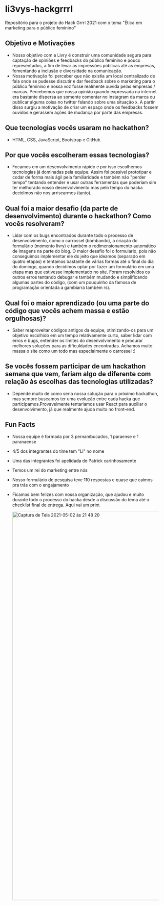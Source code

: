 
# **li3vys-hackgrrrl**

Repositório para o projeto do Hack Grrrl 2021 com o tema "Ética em marketing para o público feminino"

## **Objetivo e Motivações**

- Nosso objetivo com a Livry é construir uma comunidade segura para captação de opiniões e feedbacks do público feminino e pouco representados, a fim de levar as impressões públicas até as empresas, fomentando a inclusão e diversidade na comunicação.
- Nossa motivação foi perceber que não existia um local centralizado de fala onde se pudesse discutir e dar feedback sobre o marketing para o público feminino e nossa voz fosse realmente ouvida pelas empresas / marcas. Percebemos que nossa opinião quando expressada na internet era bastante dispersa ao somente comentar no instagram da marca ou publicar alguma coisa no twitter falando sobre uma situação x. A partir disso surgiu a motivação de criar um espaço onde os feedbacks fossem ouvidos e gerassem ações de mudança por parte das empresas.

## **Que tecnologias vocês usaram no hackathon?**

- HTML, CSS, JavaScript, Bootstrap e GitHub.

## **Por que vocês escolheram essas tecnologias?**

- Focamos em um desenvolvimento rápido e por isso escolhemos tecnologias já dominadas pela equipe. Assim foi possível prototipar e codar de forma mais ágil pela familiaridade e também não "perder tempo" tentando entender e usar outras ferramentas que poderiam sim ter melhorado nosso desenvolvimento mas pelo tempo do hacka decidimos não nos arriscarmos (tanto).

## **Qual foi a maior desafio (da parte de desenvolvimento) durante o hackathon? Como vocês resolveram?**

- Lidar com os bugs encontrados durante todo o processo de desenvolvimento, como o carrossel (bombando), a criação do formulário (momento livry) e também o redimensionamento automático de imagens na parte do blog. O maior desafio foi o formulario, pois não conseguimos implementar ele do jeito que ideamos (separado em quatro etapas) e tentamos bastante de várias formas até o final do dia do domingo, quando decidimos optar por fazer um formulário em uma etapa mas que estivesse implementado no site. Foram resolvidos os outros erros tentando debugar e também mudando e simplificando algumas partes do código, (com um pouquinho da famosa de programação orientada a gambiarra também rs).

## **Qual foi o maior aprendizado (ou uma parte do código que vocês achem massa e estão orgulhosas)?**

- Saber reaproveitar códigos antigos da equipe, otimizando-os para um objetivo escolhido em um tempo relativamente curto, saber lidar com erros e bugs, entender os limites do desenvolvimento e procurar melhores soluções para as dificuldades encontradas. Achamos muito massa o site como um todo mas especialmente o carrossel :)

## **Se vocês fossem participar de um hackathon semana que vem, fariam algo de diferente com relação às escolhas das tecnologias utilizadas?**

- Depende muito de como seria nossa solução para o próximo hackathon, mas sempre buscamos ter uma evolução entre cada hacka que participamos.Provavelmente tentariamos usar React para auxiliar o desenvolvimento, já que realmente ajuda muito no front-end.

## Fun Facts

- Nossa equipe é formada por 3 pernambucados, 1 paraense e 1 paranaense
- 4/5 dos integrantes do time tem "Li" no nome
- Uma das integrantes foi apelidada de Patrick carinhosamente
- Temos um rei do marketing entre nós
- Nosso formulário de pesquisa teve 110 respostas e quase que caímos pra trás com o engajamento
- Ficamos bem felizes com nossa organização, que ajudou e muito durante todo o processo do hacka desde a discussão do tema até o checklist final de entrega. Aqui vai um print

    <img width="1267" alt="Captura de Tela 2021-05-02 às 21 48 20" src="https://user-images.githubusercontent.com/49692758/116833850-d9589180-ab91-11eb-989d-40a67f584ae3.png">
